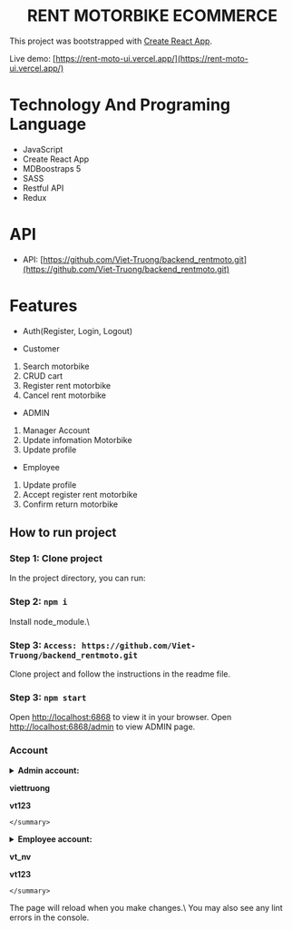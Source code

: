 <h1 align="center"> RENT MOTORBIKE ECOMMERCE </h1>

This project was bootstrapped with [Create React App](https://github.com/facebook/create-react-app).

Live demo: [https://rent-moto-ui.vercel.app/](https://rent-moto-ui.vercel.app/)

# Technology And Programing Language

-   JavaScript
-   Create React App
-   MDBoostraps 5
-   SASS
-   Restful API
-   Redux

# API

-   API: [https://github.com/Viet-Truong/backend_rentmoto.git](https://github.com/Viet-Truong/backend_rentmoto.git)

# Features

-   Auth(Register, Login, Logout)

*   Customer

1.  Search motorbike
2.  CRUD cart
3.  Register rent motorbike
4.  Cancel rent motorbike

-   ADMIN

1.  Manager Account
2.  Update infomation Motorbike
3.  Update profile

-   Employee

1.  Update profile
2.  Accept register rent motorbike
3.  Confirm return motorbike

## How to run project

### Step 1: Clone project

In the project directory, you can run:

### Step 2: `npm i`

Install node_module.\

### Step 3: `Access: https://github.com/Viet-Truong/backend_rentmoto.git`

Clone project and follow the instructions in the readme file.

### Step 3: `npm start`

Open [http://localhost:6868](http://localhost:6868) to view it in your browser.
Open [http://localhost:6868/admin](http://localhost:6868/admin) to view ADMIN page.

### Account

<details>
    <summary>
        <strong>Admin account:
        <p>viettruong</p>
        <p>vt123</p>
        </strong>
        
    </summary>
</details>

<details>
    <summary>
        <strong>Employee account:
        <p>vt_nv</p>
        <p>vt123</p>
        </strong>
        
    </summary>
</details>
The page will reload when you make changes.\
You may also see any lint errors in the console.
